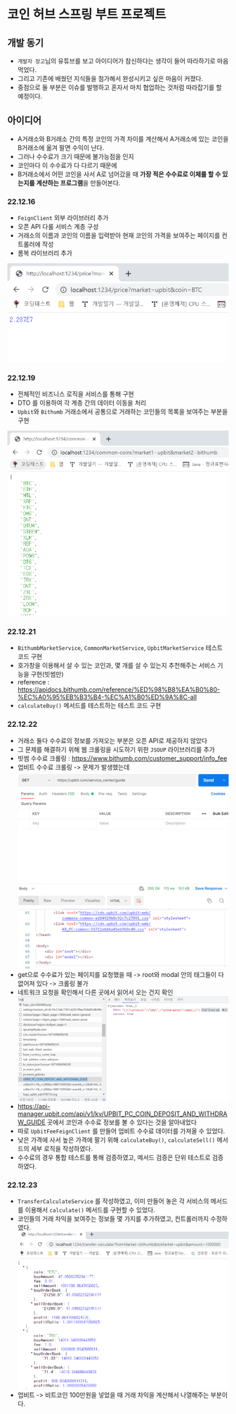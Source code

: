 # 코인 허브 스프링 부트 프로젝트

## 개발 동기
- `개발자 장고`님의 유튜브를 보고 아이디어가 참신하다는 생각이 들어 따라하기로 마음 먹었다.
- 그리고 기존에 배웠던 지식들을 첨가해서 완성시키고 싶은 마음이 커졌다.
- 중점으로 둘 부분은 이슈를 발행하고 혼자서 마치 협업하는 것처럼 따라잡기를 할 예정이다.

## 아이디어
- A거래소와 B거래소 간의 특정 코인의 가격 차이를 계산해서 A거래소에 있는 코인을 B거래소에 옮겨 팔면 수익이 난다.
- 그러나 수수료가 크기 때문에 불가능점을 인지
- 코인마다 이 수수료가 다 다르기 때문에 
- B거래소에서 어떤 코인을 사서 A로 넘어갔을 때 <b>가장 적은 수수료로 이체를 할 수 있는지를 계산하는 프로그램</b>을 만들어본다.


### 22.12.16
- `FeignClient` 외부 라이브러리 추가
- 오픈 API 다룰 서비스 계층 구성
- 거래소의 이름과 코인의 이름을 입력받아 현재 코인의 가격을 보여주는 페이지를 컨트롤러에 작성
- 롬복 라이브러리 추가

![img.png](img.png)

### 22.12.19
- 전체적인 비즈니스 로직을 서비스를 통해 구현
- DTO 를 이용하여 각 계층 간의 데이터 이동을 처리
- `Upbit`와 `Bithumb` 거래소에서 공통으로 거래하는 코인들의 목록을 보여주는 부분을 구현

![img_1.png](img_1.png)

### 22.12.21
- `BithumbMarketService`, `CommonMarketService`, `UpbitMarketService` 테스트 코드 구현
- 호가창을 이용해서 살 수 있는 코인과, 몇 개를 살 수 있는지 추천해주는 서비스 기능을 구현(빗썸만)
- reference : https://apidocs.bithumb.com/reference/%ED%98%B8%EA%B0%80-%EC%A0%95%EB%B3%B4-%EC%A1%B0%ED%9A%8C-all 
- `calculateBuy()` 메서드를 테스트하는 테스트 코드 구현

### 22.12.22
- 거래소 둘다 수수료의 정보를 가져오는 부분은 오픈 API로 제공하지 않았다
- 그 문제를 해결하기 위해 웹 크롤링을 시도하기 위한 `JSOUP` 라이브러리를 추가
- 빗썸 수수료 크롤링 : https://www.bithumb.com/customer_support/info_fee 
- 업비트 수수료 크롤링 -> 문제가 발생했는데
![img_2.png](img_2.png)
- get으로 수수료가 있는 페이지를 요청했을 때 -> root와 modal 안의 태그들이 다 없어져 있다 -> 크롤링 불가
- 네트워크 요청을 확인해서 다른 곳에서 읽어서 오는 건지 확인
![img_3.png](img_3.png)
- https://api-manager.upbit.com/api/v1/kv/UPBIT_PC_COIN_DEPOSIT_AND_WITHDRAW_GUIDE 곳에서 코인과 수수료 정보를 볼 수 있다는 것을 알아내었다
- 따로 `UpbitFeeFeignClient` 를 만들어 업비트 수수료 데이터를 가져올 수 있었다.
- 낮은 가격에 사서 높은 가격에 팔기 위해 `calculateBuy()`, `calculateSell()` 메서드의 세부 로직을 작성하였다.
- 수수료의 경우 통합 테스트를 통해 검증하였고, 메서드 검증은 단위 테스트로 검증하였다.

### 22.12.23
- `TransferCalculateService` 를 작성하였고, 이미 만들어 놓은 각 서비스의 메서드를 이용해서 `calculate()` 메서드를 구현할 수 있었다.
- 코인들의 거래 차익을 보여주는 정보들 몇 가지를 추가하였고, 컨트롤러까지 수정하였다.
![img_4.png](img_4.png)
- 업비트 -> 비트코인 100만원을 넣었을 때 거래 차익을 계산해서 나열해주는 부분이다.